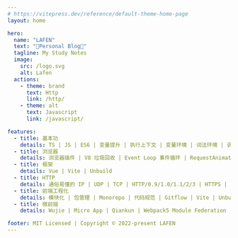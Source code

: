 ```yaml
---
# https://vitepress.dev/reference/default-theme-home-page
layout: home

hero:
  name: "LAFEN"
  text: "🍒Personal Blog🍒"
  tagline: My Study Notes
  image:
    src: /logo.svg
    alt: Lafen
  actions:
    - theme: brand
      text: Http
      link: /http/
    - theme: alt
      text: Javascript
      link: /javascript/

features:
  - title: 基本功
    details: TS | JS | ES6 | 变量提升 | 执行上下文 | 变量环境 | 词法环境 | 调用栈 | 作用域 | 作用域链 | 词法作用域 | 闭包 | This
  - title: 浏览器
    details: 浏览器插件 | V8 垃圾回收 | Event Loop 事件循环 | RequestAnimationFrame/RequestIdleCallback
  - title: 框架
    details: Vue | Vite | Unbuild
  - title: HTTP
    details: 通俗易懂的 IP | UDP | TCP | HTTP/0.9/1.0/1.1/2/3 | HTTPS | HTTP 缓存 | XSS/CSRF 攻击防护 | TCP 握手挥手 | 输入 URL 到页面展示过程
  - title: 前端工程化
    details: 模块化 | 包管理 | Monorepo | 代码规范 | Gitflow | Vite | Unbuild | Cli 脚手架
  - title: 微前端
    details: Wujie | Micro App | Qiankun | Webpack5 Module Federation

footer: MIT Licensed | Copyright © 2022-present LAFEN
---
```


